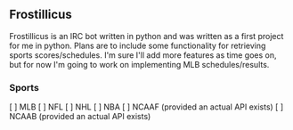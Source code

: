 ## Frostillicus

Frostillicus is an IRC bot written in python and was written as a first project for me in python. Plans are to include some functionality for retrieving sports scores/schedules. I'm sure I'll add more features as time goes on, but for now I'm going to work on implementing MLB schedules/results.

### Sports
[ ] MLB
[ ] NFL
[ ] NHL
[ ] NBA
[ ] NCAAF (provided an actual API exists)
[ ] NCAAB (provided an actual API exists)
